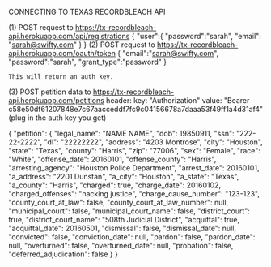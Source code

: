 CONNECTING TO TEXAS RECORDBLEACH API

(1) POST request to https://tx-recordbleach-api.herokuapp.com/api/registrations
     {
        "user":{
          "password":"sarah", 
          "email": "sarah@swifty.com"
        }
    }
 (2) POST request to https://tx-recordbleach-api.herokuapp.com/oauth/token
    {
         "email":"sarah@swifty.com", 
         "password":"sarah", 
         "grant_type":"password"
    }
    
    This will return an auth key.
    
(3) POST petition data to https://tx-recordbleach-api.herokuapp.com/petitions 
  header: 
    key: "Authorization"
    value: "Bearer c58e50df61207848e7c67aacceddf7fc9c04156678a7daaa53f49ff1a4d31af4" (plug in the auth key you get)

   {
    "petition": {
      "legal_name": "NAME NAME",
      "dob": 19850911,
      "ssn": "222-22-2222",
      "dl": "22222222",
      "address": "4203 Montrose",
      "city": "Houston",
      "state": "Texas",
      "county": "Harris",
      "zip": "77006",
      "sex": "Female",
      "race": "White",
      "offense_date": 20160101,
      "offense_county": "Harris",
      "arresting_agency": "Houston Police Department",
      "arrest_date": 20160101,
      "a_address": "2201 Dunstan",
      "a_city": "Houston",
      "a_state": "Texas",
      "a_county": "Harris",
      "charged": true,
      "charge_date": 20160102,
      "charged_offenses": "hacking justice",
      "charge_cause_number": "123-123",
      "county_court_at_law": false,
      "county_court_at_law_number": null,
      "municipal_court": false,
      "municipal_court_name": false,
      "district_court": true,
      "district_court_name": "508th Judicial District",
      "acquittal": true,
      "acquittal_date": 20160501,
      "dismissal": false,
      "dismissal_date": null,
      "convicted": false,
      "conviction_date": null,
      "pardon": false,
      "pardon_date": null,
      "overturned": false,
      "overturned_date": null,
      "probation": false,
      "deferred_adjudication": false
    }
  }
